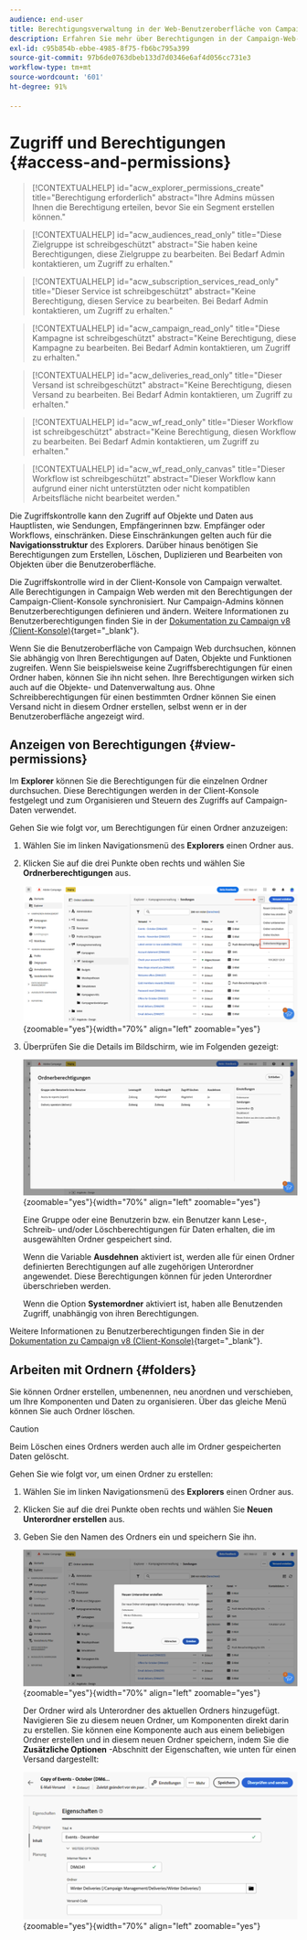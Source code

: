 ```yaml
---
audience: end-user
title: Berechtigungsverwaltung in der Web-Benutzeroberfläche von Campaign
description: Erfahren Sie mehr über Berechtigungen in der Campaign-Web-Benutzeroberfläche
exl-id: c95b854b-ebbe-4985-8f75-fb6bc795a399
source-git-commit: 97b6de0763dbeb133d7d0346e6af4d056cc731e3
workflow-type: tm+mt
source-wordcount: '601'
ht-degree: 91%

---
```


# Zugriff und Berechtigungen {#access-and-permissions}

>[!CONTEXTUALHELP]
>id="acw_explorer_permissions_create"
>title="Berechtigung erforderlich"
>abstract="Ihre Admins müssen Ihnen die Berechtigung erteilen, bevor Sie ein Segment erstellen können."


>[!CONTEXTUALHELP]
>id="acw_audiences_read_only"
>title="Diese Zielgruppe ist schreibgeschützt"
>abstract="Sie haben keine Berechtigungen, diese Zielgruppe zu bearbeiten. Bei Bedarf Admin kontaktieren, um Zugriff zu erhalten."


>[!CONTEXTUALHELP]
>id="acw_subscription_services_read_only"
>title="Dieser Service ist schreibgeschützt"
>abstract="Keine Berechtigung, diesen Service zu bearbeiten. Bei Bedarf Admin kontaktieren, um Zugriff zu erhalten."


>[!CONTEXTUALHELP]
>id="acw_campaign_read_only"
>title="Diese Kampagne ist schreibgeschützt"
>abstract="Keine Berechtigung, diese Kampagne zu bearbeiten. Bei Bedarf Admin kontaktieren, um Zugriff zu erhalten."

>[!CONTEXTUALHELP]
>id="acw_deliveries_read_only"
>title="Dieser Versand ist schreibgeschützt"
>abstract="Keine Berechtigung, diesen Versand zu bearbeiten. Bei Bedarf Admin kontaktieren, um Zugriff zu erhalten."


>[!CONTEXTUALHELP]
>id="acw_wf_read_only"
>title="Dieser Workflow ist schreibgeschützt"
>abstract="Keine Berechtigung, diesen Workflow zu bearbeiten. Bei Bedarf Admin kontaktieren, um Zugriff zu erhalten."

>[!CONTEXTUALHELP]
>id="acw_wf_read_only_canvas"
>title="Dieser Workflow ist schreibgeschützt"
>abstract="Dieser Workflow kann aufgrund einer nicht unterstützten oder nicht kompatiblen Arbeitsfläche nicht bearbeitet werden."

Die Zugriffskontrolle kann den Zugriff auf Objekte und Daten aus Hauptlisten, wie Sendungen, Empfängerinnen bzw. Empfänger oder Workflows, einschränken. Diese Einschränkungen gelten auch für die **Navigationsstruktur** des Explorers. Darüber hinaus benötigen Sie Berechtigungen zum Erstellen, Löschen, Duplizieren und Bearbeiten von Objekten über die Benutzeroberfläche.

Die Zugriffskontrolle wird in der Client-Konsole von Campaign verwaltet. Alle Berechtigungen in Campaign Web werden mit den Berechtigungen der Campaign-Client-Konsole synchronisiert. Nur Campaign-Admins können Benutzerberechtigungen definieren und ändern. Weitere Informationen zu Benutzerberechtigungen finden Sie in der [Dokumentation zu Campaign v8 (Client-Konsole)](https://experienceleague.adobe.com/docs/campaign/campaign-v8/admin/permissions/gs-permissions.html?lang=de){target="_blank"}.

Wenn Sie die Benutzeroberfläche von Campaign Web durchsuchen, können Sie abhängig von Ihren Berechtigungen auf Daten, Objekte und Funktionen zugreifen. Wenn Sie beispielsweise keine Zugriffsberechtigungen für einen Ordner haben, können Sie ihn nicht sehen. Ihre Berechtigungen wirken sich auch auf die Objekte- und Datenverwaltung aus. Ohne Schreibberechtigungen für einen bestimmten Ordner können Sie einen Versand nicht in diesem Ordner erstellen, selbst wenn er in der Benutzeroberfläche angezeigt wird.

## Anzeigen von Berechtigungen {#view-permissions}

Im **Explorer** können Sie die Berechtigungen für die einzelnen Ordner durchsuchen. Diese Berechtigungen werden in der Client-Konsole festgelegt und zum Organisieren und Steuern des Zugriffs auf Campaign-Daten verwendet.

Gehen Sie wie folgt vor, um Berechtigungen für einen Ordner anzuzeigen:

1. Wählen Sie im linken Navigationsmenü des **Explorers** einen Ordner aus.
1. Klicken Sie auf die drei Punkte oben rechts und wählen Sie **Ordnerberechtigungen** aus.

   ![](assets/permissions-view-menu.png){zoomable=&quot;yes&quot;}{width="70%" align="left" zoomable="yes"}

1. Überprüfen Sie die Details im Bildschirm, wie im Folgenden gezeigt:

   ![](assets/permissions-view-screen.png){zoomable=&quot;yes&quot;}{width="70%" align="left" zoomable="yes"}

   Eine Gruppe oder eine Benutzerin bzw. ein Benutzer kann Lese-, Schreib- und/oder Löschberechtigungen für Daten erhalten, die im ausgewählten Ordner gespeichert sind.

   Wenn die Variable **Ausdehnen** aktiviert ist, werden alle für einen Ordner definierten Berechtigungen auf alle zugehörigen Unterordner angewendet. Diese Berechtigungen können für jeden Unterordner überschrieben werden.

   Wenn die Option **Systemordner** aktiviert ist, haben alle Benutzenden Zugriff, unabhängig von ihren Berechtigungen.

Weitere Informationen zu Benutzerberechtigungen finden Sie in der [Dokumentation zu Campaign v8 (Client-Konsole)](https://experienceleague.adobe.com/docs/campaign/campaign-v8/admin/permissions/folder-permissions.html?lang=de){target="_blank"}.


## Arbeiten mit Ordnern {#folders}

Sie können Ordner erstellen, umbenennen, neu anordnen und verschieben, um Ihre Komponenten und Daten zu organisieren. Über das gleiche Menü können Sie auch Ordner löschen.

>[!CAUTION]
>
>Beim Löschen eines Ordners werden auch alle im Ordner gespeicherten Daten gelöscht.

Gehen Sie wie folgt vor, um einen Ordner zu erstellen:

1. Wählen Sie im linken Navigationsmenü des **Explorers** einen Ordner aus.
1. Klicken Sie auf die drei Punkte oben rechts und wählen Sie **Neuen Unterordner erstellen** aus.
1. Geben Sie den Namen des Ordners ein und speichern Sie ihn.

   ![](assets/create-new-subfolder.png){zoomable=&quot;yes&quot;}{width="70%" align="left" zoomable="yes"}

   Der Ordner wird als Unterordner des aktuellen Ordners hinzugefügt. Navigieren Sie zu diesem neuen Ordner, um Komponenten direkt darin zu erstellen. Sie können eine Komponente auch aus einem beliebigen Ordner erstellen und in diesem neuen Ordner speichern, indem Sie die **Zusätzliche Optionen** -Abschnitt der Eigenschaften, wie unten für einen Versand dargestellt:

   ![](assets/delivery-properties-folder.png){zoomable=&quot;yes&quot;}{width="70%" align="left" zoomable="yes"}
